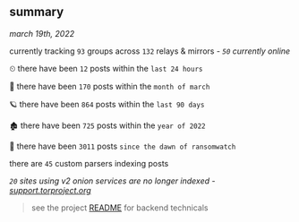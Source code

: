 
## summary
_march 19th, 2022_

currently tracking `93` groups across `132` relays & mirrors - _`50` currently online_

⏲ there have been `12` posts within the `last 24 hours`

🦈 there have been `170` posts within the `month of march`

🪐 there have been `864` posts within the `last 90 days`

🏚 there have been `725` posts within the `year of 2022`

🦕 there have been `3011` posts `since the dawn of ransomwatch`

there are `45` custom parsers indexing posts

_`20` sites using v2 onion services are no longer indexed - [support.torproject.org](https://support.torproject.org/onionservices/v2-deprecation/)_

> see the project [README](https://github.com/thetanz/ransomwatch#ransomwatch--) for backend technicals
